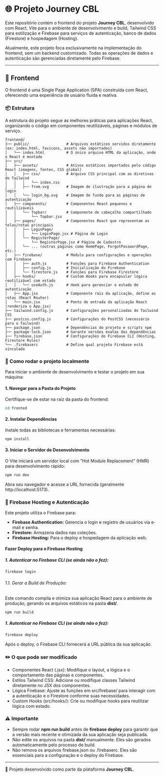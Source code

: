 
# 🌐 Projeto Journey CBL

Este repositório contém o frontend do projeto **Journey CBL**, desenvolvido com React, Vite para o ambiente de desenvolvimento e build, Tailwind CSS para estilização e Firebase para serviços de autenticação, banco de dados (Firestore) e hospedagem (Hosting).

Atualmente, este projeto foca exclusivamente na implementação do frontend, sem um backend customizado. Todas as operações de dados e autenticação são gerenciadas diretamente pelo Firebase.

---

## 🧩 Frontend

O frontend é uma Single Page Application (SPA) construída com React, oferecendo uma experiência de usuário fluida e reativa.

### 📦 Estrutura

A estrutura do projeto segue as melhores práticas para aplicações React, organizando o código em componentes reutilizáveis, páginas e módulos de serviço.

```
frontend/
├── public/                 # Arquivos estáticos servidos diretamente (ex: index.html, favicons, assets não importados)
│   └── index.html          # O único arquivo HTML da aplicação, onde o React é montado
├── src/
│   ├── assets/             # Ativos estáticos importados pelo código React (imagens, fontes, CSS global)
│   │   ├── css/            # Arquivo CSS principal com as diretivas do Tailwind
│   │   │   └── index.css
│   │   ├── from.svg        # Imagem de ilustração para a página de login
│   │   └── login_bg.svg    # Imagem de fundo para as páginas de autenticação
│   ├── components/         # Componentes React pequenos e reutilizáveis
│   │   └── Topbar/         # Componente de cabeçalho compartilhado
│   │       └── Topbar.jsx
│   ├── pages/              # Componentes React que representam as telas/rotas principais
│   │   ├── LoginPage/
│   │   │   └── LoginPage.jsx # Página de Login
│   │   └── RegisterPage/
│   │       └── RegisterPage.jsx # Página de Cadastro
│   │   └── ... (outras páginas como HomePage, ForgotPasswordPage, etc.)
│   ├── firebase/           # Módulo para configurações e operações com Firebase
│   │   ├── auth.js         # Funções para Firebase Authentication
│   │   ├── config.js       # Inicialização do Firebase
│   │   └── firestore.js    # Funções para Firebase Firestore
│   ├── hooks/              # Custom Hooks para encapsular lógica reutilizável com estado
│   │   └── useAuth.js      # Hook para gerenciar o estado de autenticação
│   ├── App.jsx             # Componente raiz da aplicação, define as rotas (React Router)
│   └── main.jsx            # Ponto de entrada da aplicação React (renderiza o App.jsx)
├── tailwind.config.js      # Configurações personalizadas do Tailwind CSS
├── postcss.config.js       # Configurações do PostCSS (necessário para o Tailwind)
├── package.json            # Dependências do projeto e scripts npm
├── package-lock.json       # Garante versões exatas das dependências
├── firebase.json           # Configurações do Firebase CLI (Hosting, Firestore Rules)
└── .firebaserc             # Define qual projeto Firebase está vinculado
```

### 🚀 Como rodar o projeto localmente

Para iniciar o ambiente de desenvolvimento e testar o projeto em sua máquina:

#### 1. Navegar para a Pasta do Projeto
Certifique-se de estar na raiz da pasta do frontend:

```bash
cd fronted
```

#### 2. Instalar Dependências
Instale todas as bibliotecas e ferramentas necessárias:

```bash
npm install
```

#### 3. Iniciar o Servidor de Desenvolvimento
O Vite iniciará um servidor local com "Hot Module Replacement" (HMR) para desenvolvimento rápido:

```bash
npm run dev
```

Abra seu navegador e acesse a URL fornecida (geralmente http://localhost:5173).

### 🔐 Firebase Hosting e Autenticação
Este projeto utiliza o Firebase para:

- **Firebase Authentication:** Gerencia o login e registro de usuários via e-mail e senha.
- **Firestore:** Armazena dados nas coleções.
- **Firebase Hosting:** Para o deploy e hospedagem da aplicação web.

#### Fazer Deploy para o Firebase Hosting

##### 1. Autenticar no Firebase CLI (se ainda não o fez):

```bash
firebase login
```

###### 1.1. Gerar a Build de Produção:
Este comando compila e otimiza sua aplicação React para o ambiente de produção, gerando os arquivos estáticos na pasta **dist/**.

```bash
npm run build
```

##### 1. Autenticar no Firebase CLI (se ainda não o fez):

```bash
firebase deploy
```
Após o deploy, o Firebase CLI fornecerá a URL pública da sua aplicação.

### ✏️ O que pode ser modificado

- Componentes React (.jsx): Modifique o layout, a lógica e o comportamento das páginas e componentes.
- Estilos Tailwind CSS: Adicione ou modifique classes Tailwind diretamente no JSX dos componentes.
- Lógica Firebase: Ajuste as funções em src/firebase/ para interagir com a autenticação e o Firestore conforme suas necessidades.
- Custom Hooks (src/hooks/): Crie ou modifique hooks para reutilizar lógica com estado.

### ⚠️ Importante

- Sempre rodar **npm run build** antes de **firebase deploy** para garantir que a versão mais recente e otimizada da sua aplicação seja publicada.
- Não edite os arquivos na pasta **dist/** manualmente. Eles são gerados automaticamente pelo processo de build.
- Não remova os arquivos firebase.json ou .firebaserc. Eles são essenciais para a configuração e o deploy do Firebase.

---

🧠 Projeto desenvolvido como parte da plataforma **Journey CBL**.
